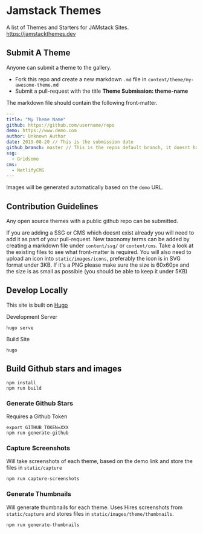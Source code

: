 # Jamstack Themes

A list of Themes and Starters for JAMstack Sites. https://jamstackthemes.dev

## Submit A Theme

Anyone can submit a theme to the gallery. 

- Fork this repo and create a new markdown `.md` file in `content/theme/my-awesome-theme.md`
- Submit a pull-request with the title **Theme Submission: theme-name**

The markdown file should contain the following front-matter.

```yaml
---
title: "My Theme Name"
github: https://github.com/username/repo
demo: https://www.demo.com
author: Unknown Author
date: 2019-08-20 // This is the submission date
github_branch: master // This is the repos default branch, it doesnt have to be master
ssg:
  - Gridsome
cms:
  - NetlifyCMS
---
```

Images will be generated automatically based on the `demo` URL.


## Contribution Guidelines

Any open source themes with a public github repo can be submitted.

If you are adding a SSG or CMS which doesnt exist already you will need to add it as part of your pull-request. New taxonomy terms can be added by creating a markdown file under `content/ssg/` or `content/cms`. Take a look at the existing files to see what front-matter is required. You will also need to upload an icon into `static/images/icons`, preferably the icon is in SVG format under 3KB. If it's a PNG please make sure the size is 60x60px and the size is as small as possible (you should be able to keep it under 5KB)

## Develop Locally

This site is built on [Hugo](https://gohugo.io/)

Development Server

```
hugo serve
```

Build Site

```
hugo
```

## Build Github stars and images

```
npm install
npm run build
```

### Generate Github Stars

Requires a Github Token 

```
export GITHUB_TOKEN=XXX
npm run generate-github
```

### Capture Screenshots

Will take screenshots of each theme, based on the demo link and store the files in `static/capture`

```
npm run capture-screenshots
```

### Generate Thumbnails

Will generate thumbnails for each theme. Uses Hires screenshots from `static/capture` and stores files in `static/images/theme/thumbnails`. 

```
npm run generate-thumbnails
```
